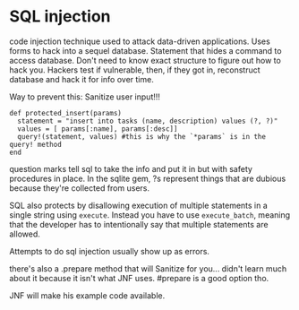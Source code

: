 # SQL injection
code injection technique used to attack data-driven applications. Uses forms to hack into a sequel database. Statement that hides a command to access database. Don't need to know exact structure to figure out how to hack you. Hackers test if vulnerable, then, if they got in, reconstruct database and hack it for info over time.

Way to prevent this: Sanitize user input!!!
```
def protected_insert(params)
  statement = "insert into tasks (name, description) values (?, ?)"
  values = [ params[:name], params[:desc]]
  query!(statement, values) #this is why the `*params` is in the query! method
end
```

question marks tell sql to take the info and put it in but with safety procedures in place. In the sqlite gem, ?s represent things that are dubious because they're collected from users.

SQL also protects by disallowing execution of multiple statements in a single string using `execute`. Instead you have to use `execute_batch`, meaning that the developer has to intentionally say that multiple statements are allowed.

Attempts to do sql injection usually show up as errors.

there's also a .prepare method that will Sanitize for you... didn't learn much about it because it isn't what JNF uses. #prepare is a good option tho.

JNF will make his example code available.  
